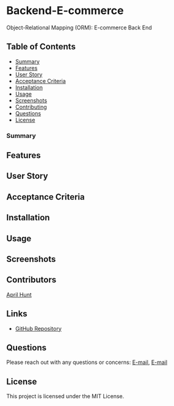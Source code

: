 # Backend-E-commerce
Object-Relational Mapping (ORM): E-commerce Back End


## Table of Contents
- [Summary](#summary)
- [Features ](#features)
- [User Story](#user-story)
- [Acceptance Criteria](#acceptance-criteria)
- [Installation](#installation)
- [Usage](#usage)
- [Screenshots](#screenshots)
- [Contributing](#contributing)
- [Questions](#questions)
- [License](#license)

### Summary 


## Features



## User Story



## Acceptance Criteria




## Installation 



## Usage 


## Screenshots



## Contributors
[April Hunt](https://github.com/April00h)

## Links 
* [GitHub Repository](https://)



## Questions
Please reach out with any questions or concerns: [E-mail](mailto:), [E-mail](mailto:aprilhunt00.ah@gmail.com)

## License 
This project is licensed under the MIT License.


